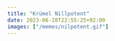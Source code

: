 ```yaml
---
title: "Krümel Nillpotent"
date: 2023-06-28T22:55:25+02:00
images: ["/memes/nilpotent.gif"]
---
```


